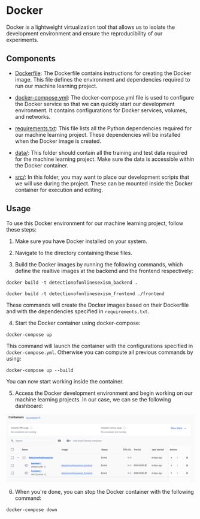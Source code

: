 # Docker

Docker is a lightweight virtualization tool that allows us to isolate the development environment and ensure the reproducibility of our experiments.

## Components

- [Dockerfile](../../Dockerfile): The Dockerfile contains instructions for creating the Docker image. This file defines the environment and dependencies required to run our machine learning project.

- [docker-compose.yml](../../docker-compose.yml): The docker-compose.yml file is used to configure the Docker service so that we can quickly start our development environment. It contains configurations for Docker services, volumes, and networks.

- [requirements.txt](../../requirements.txt): This file lists all the Python dependencies required for our machine learning project. These dependencies will be installed when the Docker image is created.

- [data/](../../data): This folder should contain all the training and test data required for the machine learning project. Make sure the data is accessible within the Docker container.

- [src/](../../src): In this folder, you may want to place our development scripts that we will use during the project. These can be mounted inside the Docker container for execution and editing.

## Usage

To use this Docker environment for our machine learning project, follow these steps:

1. Make sure you have Docker installed on your system.

2. Navigate to the directory containing these files.

3. Build the Docker images by running the following commands, which define the realtive images at the backend and the frontend respectively:

```
docker build -t detectionofonlinesexism_backend .
```
```
docker build -t detectionofonlinesexism_frontend ./frontend
```

These commands will create the Docker images based on their Dockerfile and with the dependencies specified in `requirements.txt`.

4. Start the Docker container using docker-compose:
```
docker-compose up
```

This command will launch the container with the configurations specified in `docker-compose.yml`. Otherwise you can compute all previous commands by using:
```
docker-compose up --build  
```

You can now start working inside the container.

5. Access the Docker development environment and begin working on our machine learning projects. In our case, we can se the following dashboard:

![Docker Dashboard](../images_doc/DockerDashboard.png)

6. When you're done, you can stop the Docker container with the following command:

```
docker-compose down
```

